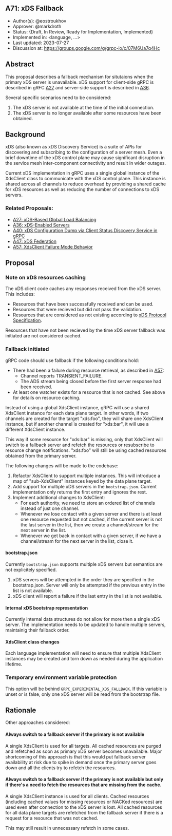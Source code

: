 A71: xDS Fallback
----
* Author(s): @eostroukhov
* Approver: @markdroth
* Status: {Draft, In Review, Ready for Implementation, Implemented}
* Implemented in: <language, ...>
* Last updated: 2023-07-27
* Discussion at: https://groups.google.com/g/grpc-io/c/07M6Ua7q4Hc

## Abstract

This proposal describes a fallback mechanism for situtaions when the primary
xDS server is unavailable. xDS support for client-side gRPC is described
in gRFC [A27][A27] and server-side support is described in [A36][A36].

Several specific scenarios need to be considered:
1. The xDS server is not available at the time of the initial connection.
1. The xDS server is no longer available after some resources have been 
obtained.

## Background

xDS (also known as xDS Discovery Service) is a suite of APIs for discovering
and subscribing to the configuration of a server mesh. Even a brief downtime
of the xDS control plane may cause significant disruption in the service mesh
inter-component connectivity and result in wider outages.

Current xDS implementation in gRPC uses a single global instance of
the XdsClient class to communicate with the xDS control plane. This instance
is shared across all channels to reduce overhead by providing a shared cache
for xDS resources as well as reducing the number of connections to xDS servers.

### Related Proposals: 
* [A27: xDS-Based Global Load Balancing][A27]
* [A36: xDS-Enabled Servers][A36]
* [A40: xDS Configuration Dump via Client Status Discovery Service in gRPC][A40]
* [A47: xDS Federation][A47]
* [A57: XdsClient Failure Mode Behavior][A57]

[A27]: A27-xds-global-load-balancing.md
[A36]: A36-xds-for-servers.md
[A40]: A40-csds-support.md
[A47]: A47-xds-federation.md
[A57]: A57-xds-client-failure-mode-behavior.md

## Proposal

### Note on xDS resources caching

The xDS client code caches any responses received from the xDS server. This
includes:
- Resources that have been successfully received and can be used.
- Resources that were recieved but did not pass the validation.
- Resources that are considered as not existing according
    to [xDS Protocol Specification][resource-does-not-exist].

Resources that have not been recieved by the time xDS server fallback was
initiated are not considered cached.

[resource-does-not-exist]: https://www.envoyproxy.io/docs/envoy/latest/api-docs/xds_protocol#knowing-when-a-requested-resource-does-not-exist

### Fallback initiated

gRPC code should use fallback if the following conditions hold:

* There had been a failure during resource retrieval, as described in [A57]:
    - Channel reports TRANSIENT_FAILURE.
    - The ADS stream being closed before the first server response had been
      received.
* At least one watcher exists for a resource that is not cached. See above
    for details on resource caching.

Instead of using a global XdsClient instance, gRPC will use a shared XdsClient
instance for each data plane target.  In other words, if two channels are
created for the target "xds:foo", they will share one XdsClient instance, but
if another channel is created for "xds:bar", it will use a different XdsClient
instance.

This way if some resource for "xds:bar" is missing, only that XdsClient will
switch to a fallback server and refetch the resources or resubscribe
to resource change notifications. "xds:foo" will still be using cached resources
obtained from the primary server.

The following changes will be made to the codebase:

1. Refactor XdsClient to support multiple instances. This will introduce
    a map of "sub-XdsClient" instances keyed by the data plane target.
1. Add support for multiple xDS servers in the `bootstrap.json`. Current
    implementation only returns the first entry and ignores the rest.
1. Implement additional changes to XdsClient:
    - For each authority, we need to store an ordered list of channels instead
        of just one channel.
    - Whenever we lose contact with a given server and there is at least one
        resource requested but not cached, if the current server is not the
        last server in the list, then we create a channel/stream for the next
        server in the list.
    - Whenever we get back in contact with a given server, if we have
        a channel/stream for the next server in the list, close it.

#### bootstrap.json

Currently `bootstrap.json` supports multiple xDS servers but semantics are
not explicitely specified.

1. xDS servers will be attempted in the order they are specified in
    the bootstrap.json. Server will only be attempted if the previous entry in
    the list is not available.
1. xDS client will report a failure if the last entry in the list is not
    available.

#### Internal xDS bootstrap representation

Currently internal data structures do not allow for more then a single xDS
server. The implementation needs to be updated to handle multiple servers,
maintainig their fallback order.

#### XdsClient class changes

Each language implementation will need to ensure that multiple XdsClient
instances may be created and torn down as needed during the application
lifetime.

### Temporary environment variable protection

This option will be behind `GRPC_EXPERIMENTAL_XDS_FALLBACK`. If this variable
is unset or is false, only one xDS server will be read from the bootstrap
file. 

## Rationale

Other approaches considered:

#### Always switch to a fallback server if the primary is not available

A single XdsClient is used for all targets. All cached resources are purged and
refetched as soon as primary xDS server becomes unavailable. Major shortcoming
of this approach is that this would put fallback server availability at risk
due to spike in demand once the primary server goes down and all the clients
try to refetch the resources.

#### Always switch to a fallback server if the primary is not available but only if there's a need to fetch the resources that are missing from the cache.

A single XdsClient instance is used for all clients. Cached resources
(including cached values for missing resources or NACKed resources) are used
even after connection to the xDS server is lost. All cached resources for all
data plane targets are refetched from the fallback server if there is a request
for a resource that was not cached.

This may still result in unnecessary refetch in some cases.

